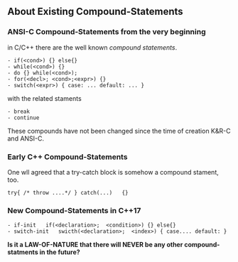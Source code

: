 ## About Existing Compound-Statements   ##

### ANSI-C Compound-Statements from the very beginning ###
in C/C++ there are the well known *compound statements*.
	
	- if(<cond>) {} else{}
	- while(<cond>) {}
 	- do {} while(<cond>);
 	- for(<decl>; <cond>;<expr>) {}
 	- switch(<expr>) { case: ... default: ... }

with the related staments

	- break
 	- continue

These compounds have not been changed since the  time of creation K&R-C and ANSI-C.

### Early C++ Compound-Statements ##

One wll agreed that a try-catch block is somehow a compound stament, too.

  	try{ /* throw ....*/ } catch(...)   {}

### New Compound-Statements in C++17 ###

	- if-init	if(<declaration>;  <condition>) {} else{} 
	- switch-init	swicth(<declaration>;  <index>) { case.... default: }

**Is it a LAW-OF-NATURE that there will NEVER be any other compound-statments in the future?**
